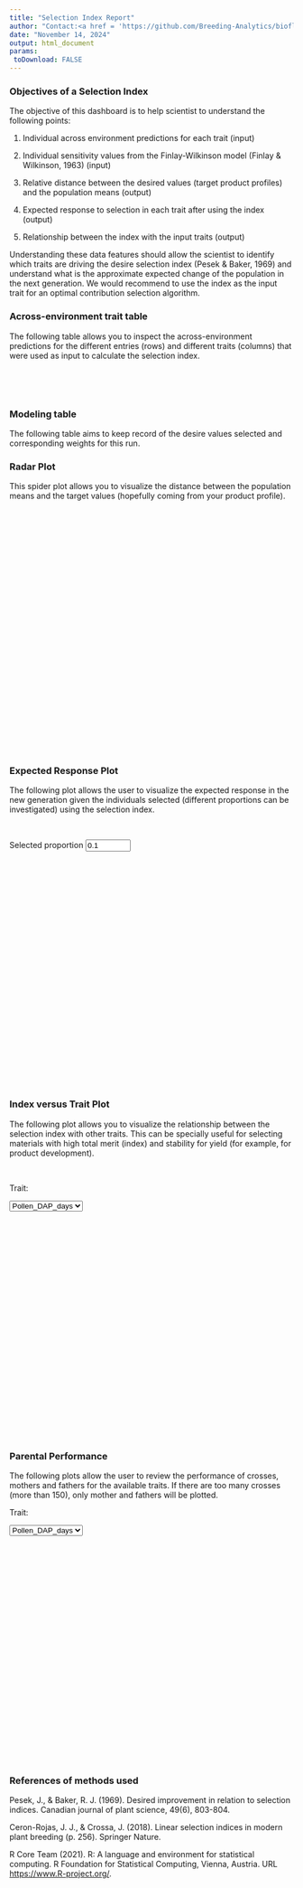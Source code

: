```yaml
---
title: "Selection Index Report"
author: "Contact:<a href = 'https://github.com/Breeding-Analytics/bioflow' target = '_blank'>Breeding Analytics Team, OneCGIAR</a> breedinganalytics@cgiar.org"
date: "November 14, 2024"  
output: html_document
params:
 toDownload: FALSE
---
```










### Objectives of a Selection Index

The objective of this dashboard is to help scientist to understand the following points:

1. Individual across environment predictions for each trait (input) 

2. Individual sensitivity values from the Finlay-Wilkinson model (Finlay & Wilkinson, 1963) (input)

3. Relative distance between the desired values (target product profiles) and the population means (output)

4. Expected response to selection in each trait after using the index (output)

5. Relationship between the index with the input traits (output)

Understanding these data features should allow the scientist to identify which traits are driving the desire selection index (Pesek & Baker, 1969) and understand what is the approximate expected change of the population in the next generation. We would recommend to use the index as the input trait for an optimal contribution selection algorithm.

### Across-environment trait table

The following table allows you to inspect the across-environment predictions for the different entries (rows) and different traits (columns) that were used as input to calculate the selection index.

<p>&nbsp;</p>

<!--html_preserve--><div class="datatables html-widget html-widget-output shiny-report-size html-fill-item" id="indexDesireApp_1-outfe28d4b45253a780" style="width:100%;height:auto;"></div><!--/html_preserve-->

<p>&nbsp;</p>

### Modeling table

The following table aims to keep record of the desire values selected and corresponding weights for this run.

<!--html_preserve--><div class="datatables html-widget html-widget-output shiny-report-size html-fill-item" id="indexDesireApp_1-out637df08bc77d94be" style="width:100%;height:auto;"></div><!--/html_preserve-->


### Radar Plot

This spider plot allows you to visualize the distance between the population means and the target values (hopefully coming from your product profile).

<p>&nbsp;</p>

<!--html_preserve--><div class="plotly html-widget html-widget-output shiny-report-size shiny-report-theme html-fill-item" id="indexDesireApp_1-out6a4fb3fe964dc0e5" style="width:100%;height:400px;"></div><!--/html_preserve-->

### Expected Response Plot

The following plot allows the user to visualize the expected response in the new generation given the individuals selected (different proportions can be investigated) using the selection index.

<p>&nbsp;</p>

<!--html_preserve--><div class="form-group shiny-input-container">
<label class="control-label" id="indexDesireApp_1-proportionTrait-label" for="indexDesireApp_1-proportionTrait">Selected proportion</label>
<input id="indexDesireApp_1-proportionTrait" type="number" class="shiny-input-number form-control" value="0.1" min="0.001" max="1" step="0.05"/>
</div><!--/html_preserve-->

<!--html_preserve--><div class="plotly html-widget html-widget-output shiny-report-size shiny-report-theme html-fill-item" id="indexDesireApp_1-out005a9f644c103200" style="width:100%;height:400px;"></div><!--/html_preserve-->

### Index versus Trait Plot

The following plot allows you to visualize the relationship between the selection index with other traits. This can be specially useful for selecting materials with high total merit (index) and stability for yield (for example, for product development).

<p>&nbsp;</p>

<!--html_preserve--><div class="form-group shiny-input-container">
<label class="control-label" id="indexDesireApp_1-traitMtaScatter-label" for="indexDesireApp_1-traitMtaScatter">Trait:</label>
<div>
<select id="indexDesireApp_1-traitMtaScatter" class="shiny-input-select"><option value="Pollen_DAP_days" selected>Pollen_DAP_days</option>
<option value="Plant_Height_cm">Plant_Height_cm</option>
<option value="Yield_Mg_ha">Yield_Mg_ha</option></select>
<script type="application/json" data-for="indexDesireApp_1-traitMtaScatter" data-nonempty="">{"plugins":["selectize-plugin-a11y"]}</script>
</div>
</div><!--/html_preserve-->

<!--html_preserve--><div class="plotly html-widget html-widget-output shiny-report-size shiny-report-theme html-fill-item" id="indexDesireApp_1-out079052e0fb738173" style="width:100%;height:400px;"></div><!--/html_preserve-->

### Parental Performance 

The following plots allow the user to review the performance of crosses, mothers and fathers for the available traits. If there are too many crosses (more than 150), only mother and fathers will be plotted. 


<!--html_preserve--><div class="form-group shiny-input-container">
<label class="control-label" id="indexDesireApp_1-traitIndexBox-label" for="indexDesireApp_1-traitIndexBox">Trait:</label>
<div>
<select id="indexDesireApp_1-traitIndexBox" class="shiny-input-select"><option value="Pollen_DAP_days" selected>Pollen_DAP_days</option>
<option value="Plant_Height_cm">Plant_Height_cm</option>
<option value="Yield_Mg_ha">Yield_Mg_ha</option>
<option value="desireIndex">desireIndex</option></select>
<script type="application/json" data-for="indexDesireApp_1-traitIndexBox" data-nonempty="">{"plugins":["selectize-plugin-a11y"]}</script>
</div>
</div><!--/html_preserve-->

<!--html_preserve--><div class="plotly html-widget html-widget-output shiny-report-size shiny-report-theme html-fill-item" id="indexDesireApp_1-out2d05418f97329d3b" style="width:100%;height:400px;"></div><!--/html_preserve-->

### References of methods used

Pesek, J., & Baker, R. J. (1969). Desired improvement in relation to selection indices. Canadian journal of plant science, 49(6), 803-804.

Ceron-Rojas, J. J., & Crossa, J. (2018). Linear selection indices in modern plant breeding (p. 256). Springer Nature.

R Core Team (2021). R: A language and environment for statistical computing. R Foundation for Statistical Computing, Vienna, Austria. URL https://www.R-project.org/.

<p>&nbsp;</p>

